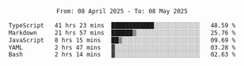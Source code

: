 <div align="center">
<p style="text-align: center;">
<!--START_SECTION:waka-->

```txt
From: 08 April 2025 - To: 08 May 2025

TypeScript   41 hrs 23 mins  ████████████░░░░░░░░░░░░░   48.59 %
Markdown     21 hrs 57 mins  ██████▒░░░░░░░░░░░░░░░░░░   25.76 %
JavaScript   8 hrs 15 mins   ██▒░░░░░░░░░░░░░░░░░░░░░░   09.69 %
YAML         2 hrs 47 mins   ▓░░░░░░░░░░░░░░░░░░░░░░░░   03.28 %
Bash         2 hrs 14 mins   ▓░░░░░░░░░░░░░░░░░░░░░░░░   02.63 %
```

<!--END_SECTION:waka-->
</p>
</div>
